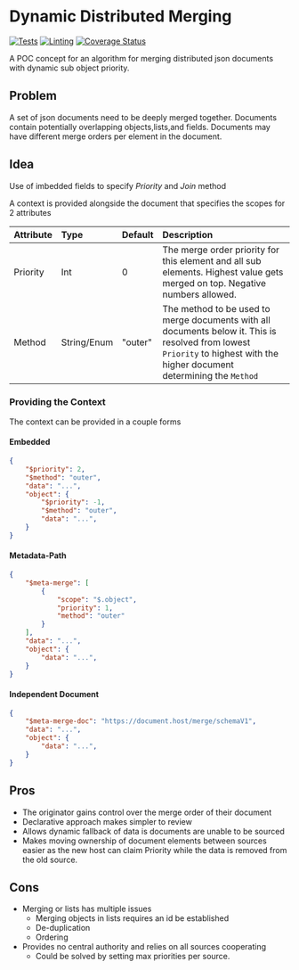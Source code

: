 # Dynamic Distributed Merging
[![Tests](https://github.com/TheWozard/dynamic-distributed-merging/actions/workflows/test.yml/badge.svg?branch=master)](https://github.com/TheWozard/dynamic-distributed-merging/actions/workflows/test.yml)
[![Linting](https://github.com/TheWozard/dynamic-distributed-merging/actions/workflows/lint.yml/badge.svg?branch=master)](https://github.com/TheWozard/dynamic-distributed-merging/actions/workflows/lint.yml)
[![Coverage Status](https://coveralls.io/repos/github/TheWozard/dynamic-distributed-merging/badge.svg?branch=master)](https://coveralls.io/github/TheWozard/dynamic-distributed-merging?branch=master)

A POC concept for an algorithm for merging distributed json documents with dynamic sub object priority.

## Problem
A set of json documents need to be deeply merged together. Documents contain potentially overlapping objects,lists,and fields. Documents may have different merge orders per element in the document.

## Idea
Use of imbedded fields to specify *Priority* and *Join* method

A context is provided alongside the document that specifies the scopes for 2 attributes

| Attribute | Type | Default | Description |
| :- | :- | :- | :- |
| Priority | Int | 0 | The merge order priority for this element and all sub elements. Highest value gets merged on top. Negative numbers allowed.
| Method | String/Enum | "outer" | The method to be used to merge documents with all documents below it. This is resolved from lowest `Priority` to highest with the higher document determining the `Method`

### Providing the Context
The context can be provided in a couple forms

#### Embedded
```JSON
{
    "$priority": 2,
    "$method": "outer",
    "data": "...",
    "object": {
        "$priority": -1,
        "$method": "outer",
        "data": "...",
    }
}
```
#### Metadata-Path
```JSON
{
    "$meta-merge": [
        {
            "scope": "$.object",
            "priority": 1,
            "method": "outer"
        }
    ],
    "data": "...",
    "object": {
        "data": "...",
    }
}
```
#### Independent Document
```JSON
{
    "$meta-merge-doc": "https://document.host/merge/schemaV1",
    "data": "...",
    "object": {
        "data": "...",
    }
}
```

## Pros
- The originator gains control over the merge order of their document
- Declarative approach makes simpler to review
- Allows dynamic fallback of data is documents are unable to be sourced
- Makes moving ownership of document elements between sources easier as the new host can claim Priority while the data is removed from the old source.

## Cons
- Merging or lists has multiple issues
    - Merging objects in lists requires an id be established
    - De-duplication
    - Ordering
- Provides no central authority and relies on all sources cooperating
    - Could be solved by setting max priorities per source.